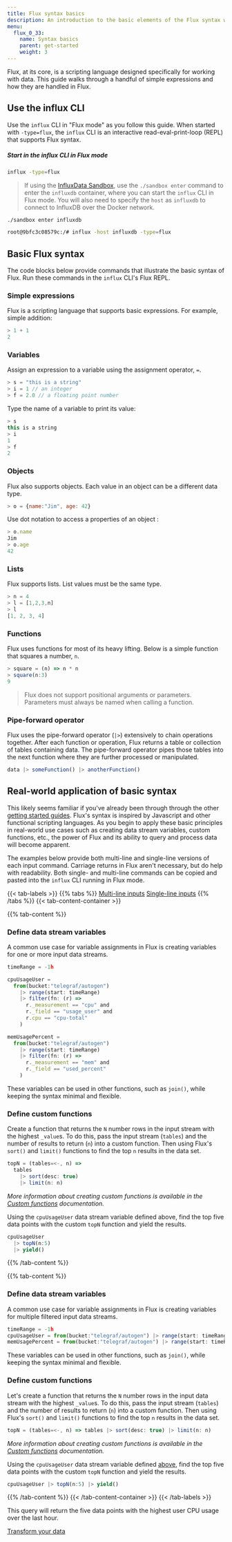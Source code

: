 ```yaml
---
title: Flux syntax basics
description: An introduction to the basic elements of the Flux syntax with real-world application examples.
menu:
  flux_0_33:
    name: Syntax basics
    parent: get-started
    weight: 3
---
```



Flux, at its core, is a scripting language designed specifically for working with data.
This guide walks through a handful of simple expressions and how they are handled in Flux.

## Use the influx CLI
Use the `influx` CLI in "Flux mode" as you follow this guide.
When started with `-type=flux`, the `influx` CLI is an interactive read-eval-print-loop (REPL) that supports Flux syntax.

##### Start in the influx CLI in Flux mode
```bash
influx -type=flux
```

> If using the [InfluxData Sandbox](/platform/install-and-deploy/deploying/sandbox-install), use the `./sandbox enter`
> command to enter the `influxdb` container, where you can start the `influx` CLI in Flux mode.
> You will also need to specify the `host` as `influxdb` to connect to InfluxDB over the Docker network.
>
```bash
./sandbox enter influxdb

root@9bfc3c08579c:/# influx -host influxdb -type=flux
```

## Basic Flux syntax
The code blocks below provide commands that illustrate the basic syntax of Flux.
Run these commands in the `influx` CLI's Flux REPL.

### Simple expressions
Flux is a scripting language that supports basic expressions.
For example, simple addition:

```js
> 1 + 1
2
```

### Variables
Assign an expression to a variable using the assignment operator, `=`.

```js
> s = "this is a string"
> i = 1 // an integer
> f = 2.0 // a floating point number
```

Type the name of a variable to print its value:

```js
> s
this is a string
> i
1
> f
2
```

### Objects
Flux also supports objects. Each value in an object can be a different data type.

```js
> o = {name:"Jim", age: 42}
```

Use dot notation to access a properties of an object :

```js
> o.name
Jim
> o.age
42
```

### Lists
Flux supports lists. List values must be the same type.

```js
> n = 4
> l = [1,2,3,n]
> l
[1, 2, 3, 4]
```

### Functions
Flux uses functions for most of its heavy lifting.
Below is a simple function that squares a number, `n`.

```js
> square = (n) => n * n
> square(n:3)
9
```

> Flux does not support positional arguments or parameters.
> Parameters must always be named when calling a function.

### Pipe-forward operator
Flux uses the pipe-forward operator (`|>`) extensively to chain operations together.
After each function or operation, Flux returns a table or collection of tables containing data.
The pipe-forward operator pipes those tables into the next function where they are further processed or manipulated.

```js
data |> someFunction() |> anotherFunction()
```

## Real-world application of basic syntax
This likely seems familiar if you've already been through through the other [getting started guides](/flux/v0.33/introduction/getting-started).
Flux's syntax is inspired by Javascript and other functional scripting languages.
As you begin to apply these basic principles in real-world use cases such as creating data stream variables,
custom functions, etc., the power of Flux and its ability to query and process data will become apparent.

The examples below provide both multi-line and single-line versions of each input command.
Carriage returns in Flux aren't necessary, but do help with readability.
Both single- and multi-line commands can be copied and pasted into the `influx` CLI running in Flux mode.

{{< tab-labels >}}
  {{% tabs %}}
  [Multi-line inputs](#)
  [Single-line inputs](#)
  {{% /tabs %}}
{{< tab-content-container >}}

{{% tab-content %}}
### Define data stream variables
A common use case for variable assignments in Flux is creating variables for one
or more input data streams.

```js
timeRange = -1h

cpuUsageUser =
  from(bucket:"telegraf/autogen")
    |> range(start: timeRange)
    |> filter(fn: (r) =>
      r._measurement == "cpu" and
      r._field == "usage_user" and
      r.cpu == "cpu-total"
    )

memUsagePercent =
  from(bucket:"telegraf/autogen")
    |> range(start: timeRange)
    |> filter(fn: (r) =>
      r._measurement == "mem" and
      r._field == "used_percent"
    )
```

These variables can be used in other functions, such as  `join()`, while keeping the syntax minimal and flexible.

### Define custom functions
Create a function that returns the `N` number rows in the input stream with the highest `_value`s.
To do this, pass the input stream (`tables`) and the number of results to return (`n`) into a custom function.
Then using Flux's `sort()` and `limit()` functions to find the top `n` results in the data set.

```js
topN = (tables=<-, n) =>
  tables
    |> sort(desc: true)
    |> limit(n: n)
```

_More information about creating custom functions is available in the [Custom functions](/flux/v0.33/functions/custom-functions) documentation._

Using the `cpuUsageUser` data stream variable defined above, find the top five data
points with the custom `topN` function and yield the results.

```js
cpuUsageUser
  |> topN(n:5)
  |> yield()
```
{{% /tab-content %}}

{{% tab-content %}}
### Define data stream variables
A common use case for variable assignments in Flux is creating variables for multiple filtered input data streams.

```js
timeRange = -1h
cpuUsageUser = from(bucket:"telegraf/autogen") |> range(start: timeRange) |> filter(fn: (r) => r._measurement == "cpu" and r._field == "usage_user" and r.cpu == "cpu-total")
memUsagePercent = from(bucket:"telegraf/autogen") |> range(start: timeRange) |> filter(fn: (r) => r._measurement == "mem" and r._field == "used_percent")
```

These variables can be used in other functions, such as  `join()`, while keeping the syntax minimal and flexible.

### Define custom functions
Let's create a function that returns the `N` number rows in the input data stream with the highest `_value`s.
To do this, pass the input stream (`tables`) and the number of results to return (`n`) into a custom function.
Then using Flux's `sort()` and `limit()` functions to find the top `n` results in the data set.

```js
topN = (tables=<-, n) => tables |> sort(desc: true) |> limit(n: n)
```

_More information about creating custom functions is available in the [Custom functions](/flux/v0.33/functions/custom-functions) documentation._

Using the `cpuUsageUser` data stream variable defined [above](#define-data-stream-variables),
find the top five data points with the custom `topN` function and yield the results.

```js
cpuUsageUser |> topN(n:5) |> yield()
```
{{% /tab-content %}}
{{< /tab-content-container >}}
{{< /tab-labels >}}

This query will return the five data points with the highest user CPU usage over the last hour.

<div class="page-nav-btns">
  <a class="btn prev" href="/flux/v0.33/introduction/getting-started/transform-data/">Transform your data</a>
</div>
